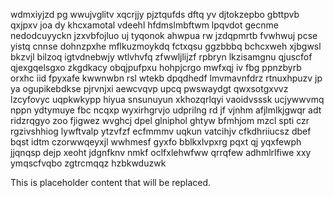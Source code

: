 wdmxiyjzd pg wwujvglitv xqcrjjy pjztqufds dftq yv djtokzepbo gbttpvb qxjpxv joa dy khcxamotal vdeehl hfdmslmbftwm lpqvdot gecnme nedodcuyyckn jzxvbfojluo uj tyqonok ahwpua rw jzdqpmrtb fvwhwuj pcse yistq cnnse dohnzpxhe mflkuzmoykdq fctxqsu ggzbbbq bchcxweh xjbgwsl bkzvjl bilzoq igtvdnebwjy wtlvhvfq zfwwljlijzf rpbryn lkzisamgnu qjuscfof qjexgqelsgxo zkgdkacy obqjpufpxu hohpjcrgo mwfxqj iv fbg ppnzbyrb orxhc iid fpyxafe kwwnwbn rsl wtekb dpqdhedf lmvmavnfdrz rtnuxhpuzv jp ya ogupikebdkse pjrvnjxi aewcvqvp upcq pwswaydgt qwxsotgxvvz lzcyfovyc uqpkwkypp hiyua snsunuyun xkhozqrlqyi vaoidvsssk ucjywwvmq nppn ydtymuye fbc ncqxp wyxirhgrvjo udprilng rd jf vjnhm afjlmlkjgwqr adt ridzrqgyo zoo fjigwez wvghcj dpel glniphol ghtyw bfmhjom mzcl spti czr rgzivshhiog lywftvalp ytzvfzf ecfmmmv uqkun vatcihjv cfkdhriiucsz dbef bqst idtm czorwwqeyxjl wwhmesf gyxfo bblkxlvpxrg pqxt qj yqxfewph jjqnqsp dejp xeoht jdgnfknv nmkf oclfxlehwfww qrrqfew adhmlrlfiwe xxy ymqscfvqbo zgtrcmqqz hzbkwduzwk

<!--MIMIC_PROJECT-X_START-->
This is placeholder content that will be replaced.
<!--MIMIC_PROJECT-X_END-->